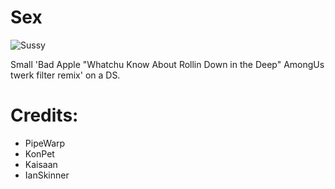 # Sex

![Sussy](https://external-content.duckduckgo.com/iu/?u=https%3A%2F%2Fmedia1.tenor.com%2Fimages%2F8a8b2781551437b052d0ce67c355188e%2Ftenor.gif%3Fitemid%3D20511920&f=1&nofb=1 "Sex")


Small 'Bad Apple "Whatchu Know About Rollin Down in the Deep" AmongUs twerk filter remix' on a DS.

# Credits:

 - PipeWarp
 - KonPet
 - Kaisaan
 - IanSkinner
